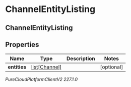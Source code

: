 # ChannelEntityListing

## ChannelEntityListing

## Properties

|Name | Type | Description | Notes|
|------------ | ------------- | ------------- | -------------|
| **entities** | [list[Channel]](Channel) |  | [optional] |



_PureCloudPlatformClientV2 227.1.0_
